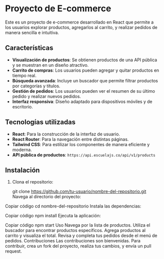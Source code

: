 # Proyecto de E-commerce

Este es un proyecto de e-commerce desarrollado en React que permite a los usuarios explorar productos, agregarlos al carrito, y realizar pedidos de manera sencilla e intuitiva.

## Características

- **Visualización de productos**: Se obtienen productos de una API pública y se muestran en un diseño atractivo.
- **Carrito de compras**: Los usuarios pueden agregar y quitar productos en tiempo real.
- **Búsqueda avanzada**: Incluye un buscador que permite filtrar productos por categorías y títulos.
- **Gestión de pedidos**: Los usuarios pueden ver el resumen de su último pedido y realizar nuevos pedidos.
- **Interfaz responsiva**: Diseño adaptado para dispositivos móviles y de escritorio.

## Tecnologías utilizadas

- **React**: Para la construcción de la interfaz de usuario.
- **React Router**: Para la navegación entre distintas páginas.
- **Tailwind CSS**: Para estilizar los componentes de manera eficiente y moderna.
- **API pública de productos**: `https://api.escuelajs.co/api/v1/products`

## Instalación

1. Clona el repositorio:

   git clone https://github.com/tu-usuario/nombre-del-repositorio.git
Navega al directorio del proyecto:


Copiar código
cd nombre-del-repositorio
Instala las dependencias:


Copiar código
npm install
Ejecuta la aplicación:


Copiar código
npm start
Uso
Navega por la lista de productos.
Utiliza el buscador para encontrar productos específicos.
Agrega productos al carrito y visualiza el total.
Revisa y completa tus pedidos desde el menú de pedidos.
Contribuciones
Las contribuciones son bienvenidas. Para contribuir, crea un fork del proyecto, realiza tus cambios, y envía un pull request.
